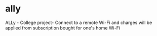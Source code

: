 # ally
ALLy - College project- Connect to a remote Wi-Fi and charges will be applied from subscription bought for one's home Wi-Fi
